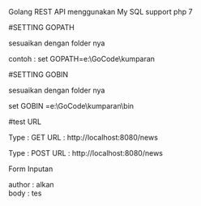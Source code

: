 Golang REST API menggunakan My SQL 
support php 7


#SETTING GOPATH

sesuaikan dengan folder nya

contoh : set GOPATH=e:\GoCode\kumparan

#SETTING GOBIN

sesuaikan dengan folder nya

set GOBIN =e:\GoCode\kumparan\bin

#test URL 

Type : GET
URL  : http://localhost:8080/news


Type : POST
URL  : http://localhost:8080/news

Form Inputan

author : alkan <br>
body   : tes

